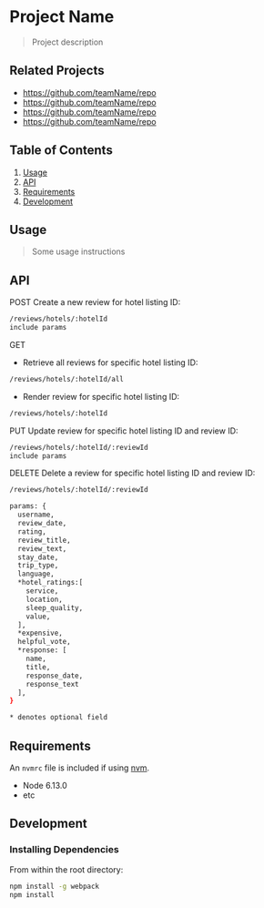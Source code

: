 # Project Name

> Project description

## Related Projects

  - https://github.com/teamName/repo
  - https://github.com/teamName/repo
  - https://github.com/teamName/repo
  - https://github.com/teamName/repo

## Table of Contents

1. [Usage](#Usage)
1. [API](#API)
1. [Requirements](#requirements)
1. [Development](#development)

## Usage

> Some usage instructions

## API

POST
Create a new review for hotel listing ID:
```sh
/reviews/hotels/:hotelId
include params
```

GET
- Retrieve all reviews for specific hotel listing ID:
```sh
/reviews/hotels/:hotelId/all
```
- Render review for specific hotel listing ID:
```sh
/reviews/hotels/:hotelId
```

PUT
Update review for specific hotel listing ID and review ID:
```sh
/reviews/hotels/:hotelId/:reviewId
include params
```

DELETE
Delete a review for specific hotel listing ID and review ID:
```sh
/reviews/hotels/:hotelId/:reviewId
```

```sh
params: {
  username,
  review_date,
  rating,
  review_title,
  review_text,
  stay_date,
  trip_type,
  language,
  *hotel_ratings:[
    service,
    location,
    sleep_quality,
    value,
  ],
  *expensive,
  helpful_vote,
  *response: [
    name,
    title,
    response_date,
    response_text
  ],
}

* denotes optional field
```

## Requirements

An `nvmrc` file is included if using [nvm](https://github.com/creationix/nvm).

- Node 6.13.0
- etc

## Development

### Installing Dependencies

From within the root directory:

```sh
npm install -g webpack
npm install
```

